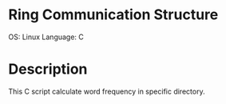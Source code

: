 # Ring Communication Structure

OS: Linux
Language: C

# Description
This C script calculate word frequency in specific directory.